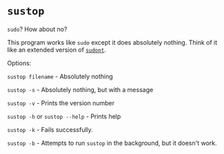 # `sustop`
`sudo`? How about no?

This program works like `sudo` except it does absolutely nothing. Think of it like an extended version of [`sudont`](https://github.com/cbondurant/sudont).

Options:

`sustop filename` - Absolutely nothing

`sustop -s` - Absolutely nothing, but with a message

`sustop -v` - Prints the version number

`sustop -h` or `sustop --help` - Prints help

`sustop -k` - Fails successfully.

`sustop -b` - Attempts to run `sustop` in the background, but it doesn't work.
